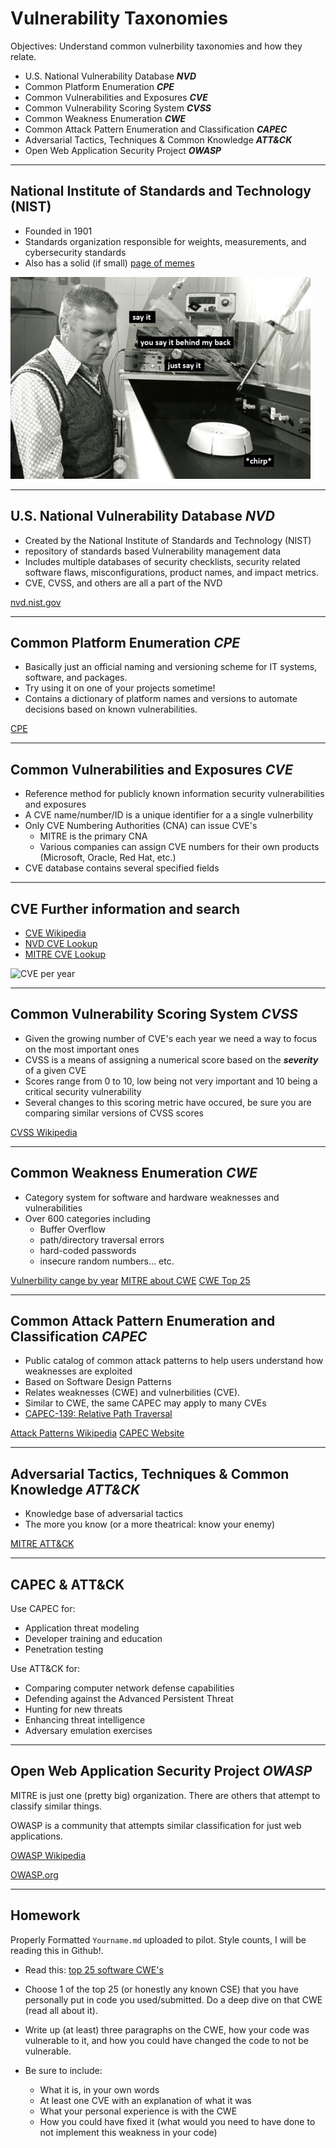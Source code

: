 # Vulnerability Taxonomies

Objectives: Understand common vulnerbility taxonomies and how they relate.

* U.S. National Vulnerability Database ***NVD***
* Common Platform Enumeration ***CPE***
* Common Vulnerabilities and Exposures ***CVE***
* Common Vulnerability Scoring System ***CVSS***
* Common Weakness Enumeration ***CWE***
* Common Attack Pattern Enumeration and Classification ***CAPEC***
* Adversarial Tactics, Techniques & Common Knowledge ***ATT&CK***
* Open Web Application Security Project ***OWASP***

---

## National Institute of Standards and Technology (NIST)

* Founded in 1901
* Standards organization responsible for weights, measurements, and cybersecurity standards
* Also has a solid (if small) [page of memes](https://www.nist.gov/education/memes-nist)

![chirp](./img/sayit.png)

---



## U.S. National Vulnerability Database ***NVD***

* Created by the National Institute of Standards and Technology (NIST)
* repository of standards based Vulnerability management data
* Includes multiple databases of security checklists,
  security related software flaws, misconfigurations, product names, and impact metrics.
* CVE, CVSS, and others are all a part of the NVD

[nvd.nist.gov](https://nvd.nist.gov/general)

---

## Common Platform Enumeration ***CPE***

* Basically just an official naming and versioning scheme for IT systems, software, and packages.
* Try using it on one of your projects sometime!
* Contains a dictionary of platform names and versions to automate decisions based on known vulnerabilities.

[CPE](https://csrc.nist.gov/projects/security-content-automation-protocol/specifications/cpe)

---

## Common Vulnerabilities and Exposures ***CVE***

* Reference method for publicly known information security vulnerabilities and exposures
* A CVE name/number/ID is a unique identifier for a a single vulnerbility
* Only CVE Numbering Authorities (CNA) can issue CVE's
  * MITRE is the primary CNA
  * Various companies can assign CVE numbers for their own products 
    (Microsoft, Oracle, Red Hat, etc.)
* CVE database contains several specified fields

---

## CVE Further information and search

* [CVE Wikipedia](https://en.wikipedia.org/wiki/Common_Vulnerabilities_and_Exposures)
* [NVD CVE Lookup](https://nvd.nist.gov/vuln/search)
* [MITRE CVE Lookup](https://cve.mitre.org/cve/search_cve_list.html)

![CVE per year](img/cve-by-year.png)

---

## Common Vulnerability Scoring System ***CVSS***

* Given the growing number of CVE's each year we need a way to focus on the most important ones
* CVSS is a means of assigning a numerical score based on the ***severity*** of a given CVE
* Scores range from 0 to 10, low being not very important and 10 being a critical security vulnerability
* Several changes to this scoring metric have occured, be sure you are comparing similar versions of CVSS scores

[CVSS Wikipedia](https://en.wikipedia.org/wiki/Common_Vulnerability_Scoring_System)

---

## Common Weakness Enumeration ***CWE***

* Category system for software and hardware weaknesses and vulnerabilities 
* Over 600 categories including
  * Buffer Overflow
  * path/directory traversal errors
  * hard-coded passwords
  * insecure random numbers... etc.

[Vulnerbility cange by year](https://nvd.nist.gov/general/visualizations/vulnerability-visualizations/cwe-over-time)
[MITRE about CWE](http://cwe.mitre.org/about/index.html)
[CWE Top 25](http://cwe.mitre.org/top25/archive/2021/2021_cwe_top25.html)

---

## Common Attack Pattern Enumeration and Classification ***CAPEC***

* Public catalog of common attack patterns to help users understand how weaknesses are exploited
* Based on Software Design Patterns
* Relates weaknesses (CWE) and vulnerbilities (CVE).
* Similar to CWE, the same CAPEC may apply to many CVEs
* [CAPEC-139: Relative Path Traversal](http://capec.mitre.org/data/definitions/139.html)

[Attack Patterns Wikipedia](https://en.wikipedia.org/wiki/Attack_patterns)
[CAPEC Website](http://capec.mitre.org/about/new_to_capec.html)

---

## Adversarial Tactics, Techniques & Common Knowledge ***ATT&CK***

* Knowledge base of adversarial tactics
* The more you know (or a more theatrical: know your enemy)

[MITRE ATT&CK](https://attack.mitre.org/)

---

## CAPEC & ATT&CK

Use CAPEC for:

* Application threat modeling
* Developer training and education
* Penetration testing

Use ATT&CK for:

* Comparing computer network defense capabilities
* Defending against the Advanced Persistent Threat
* Hunting for new threats
* Enhancing threat intelligence
* Adversary emulation exercises


---

## Open Web Application Security Project ***OWASP***

MITRE is just one (pretty big) organization.  There are others that attempt to classify similar things.

OWASP is a community that attempts similar classification for just web applications.

[OWASP Wikipedia](https://en.wikipedia.org/wiki/OWASP)

[OWASP.org](https://owasp.org/)

---

## Homework

Properly Formatted `Yourname.md` uploaded to pilot.  Style counts, I will be reading this in Github!.

* Read this: [top 25 software CWE's](https://cwe.mitre.org/top25/archive/2022/2022_cwe_top25.html)
* Choose 1 of the top 25 (or honestly any known CSE) that you have personally put in code you used/submitted.  Do a deep dive on  that CWE (read all about it).
* Write up (at least) three paragraphs on the CWE, how your code was vulnerable to it, and how you could have changed the code to not be vulnerable.  
  
* Be sure to include: 
  * What it is, in your own words
  * At least one CVE with an explanation of what it was
  * What your personal experience is with the CWE
  * How you could have fixed it (what would you need to have done to not implement this weakness in your code)


